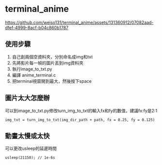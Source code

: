 # terminal_anime


https://github.com/weiso131/terminal_anime/assets/131360912/07082aad-dfef-4999-8acf-b04c860b1787




## 使用步驟
1. 自己創兩個空資料夾，分別命名成img和txt
2. 先將影片每一幀的圖片丟到img資料夾
3. 執行image_to_txt.py
4. 編譯 anime_terminal.c
5. 把terminal視窗開到最大，然後按下space
## 圖片太大怎麼辦
可以到image_to_txt.py修改turn_img_to_txt的輸入fx和fy的數值，建議fx:fy是2:1

```python=
img_txt = turn_img_to_txt(img_dir_path + path, fx = 0.25, fy = 0.125)
```

## 動畫太慢或太快
可以更改usleep的延遲時間
```c=
usleep(21150); // 1e-6s
```
